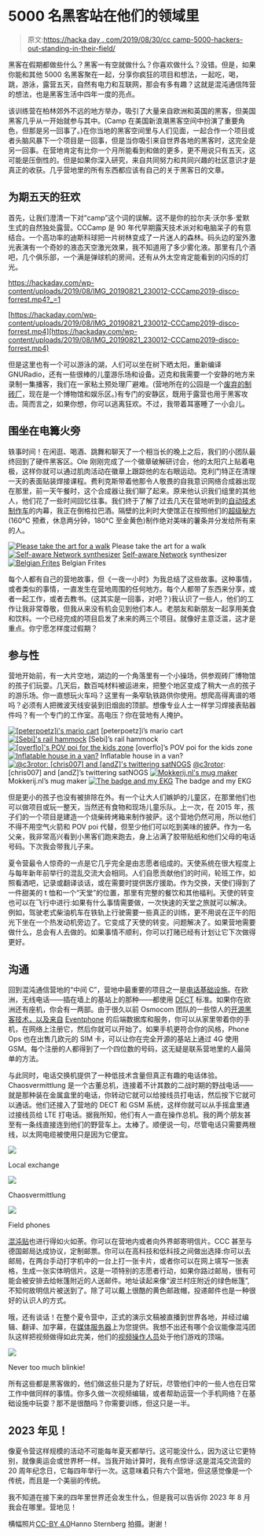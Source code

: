 # 5000 名黑客站在他们的领域里

> 原文:[https://hacka day . com/2019/08/30/cc camp-5000-hackers-out-standing-in-their-field/](https://hackaday.com/2019/08/30/cccamp-5000-hackers-out-standing-in-their-field/)

黑客在假期都做些什么？黑客一有空就做什么？你喜欢做什么？没错。但是，如果你能和其他 5000 名黑客聚在一起，分享你疯狂的项目和想法，一起吃，喝，跳，游泳，露营五天，自然有电力和互联网，那会有多有趣？这就是混沌通信阵营的想法，也是黑客生活中四年一度的亮点。

该训练营在柏林郊外不远的地方举办，吸引了大量来自欧洲和英国的黑客，但美国黑客几乎从一开始就参与其中。(Camp 在美国新浪潮黑客空间中扮演了重要角色，但那是另一回事了。)在你当地的黑客空间里与人们见面，一起合作一个项目或者头脑风暴下一个项目是一回事，但是当你吸引来自世界各地的黑客时，这完全是另一回事。在营地肯定有比你一个月所能看到和做的更多，更不用说只有五天，这可能是压倒性的。但是如果你深入研究，来自共同努力和共同兴趣的社区意识才是真正的收获。几乎营地里的所有东西都应该有自己的关于黑客日的文章。

## 为期五天的狂欢

首先，让我们澄清一下对“camp”这个词的误解。这不是你的拉尔夫·沃尔多·爱默生式的自然独处露营。CCCamp 是 90 年代早期露天技术派对和电脑呆子的有意结合。一个高功率的迪斯科球把一片树林变成了一片迷人的森林。码头边的室外激光表演有一个奇妙的液态天空激光效果，我不知道用了多少雾化液。那里有几个酒吧，几个俱乐部，一个满是弹球机的房间，还有从外太空肯定能看到的闪烁的灯光。

 <https://hackaday.com/wp-content/uploads/2019/08/IMG_20190821_230012-CCCamp2019-disco-forrest.mp4?_=1>

[https://hackaday.com/wp-content/uploads/2019/08/IMG_20190821_230012-CCCamp2019-disco-forrest.mp4](https://hackaday.com/wp-content/uploads/2019/08/IMG_20190821_230012-CCCamp2019-disco-forrest.mp4)

但是这里也有一个可以游泳的湖，人们可以坐在树下晒太阳，重新编译 GNURadio，还有一些很棒的儿童游乐场和设备。迈克和我需要一个安静的地方来录制一集播客，我们在一家粘土预处理厂避难。(营地所在的公园是一个[废弃的制砖厂](https://www.ziegeleipark.de/)，现在是一个博物馆和娱乐区。)有专门的安静区，既用于露营也用于黑客攻击。简而言之，如果你想，你可以逃离狂欢。不过，我带着耳塞睡了一小会儿。

## 围坐在电篝火旁

轶事时间！在闲逛、喝酒、跳舞和聊天了一个相当长的晚上之后，我们的小团队最终回到了硬件黑客区。Ole 刚刚完成了一个徽章破解研讨会，他的太阳穴上贴着电极，这样你就可以通过肌肉活动在徽章上跟踪他的左右眼运动。克利门特正在清理一天的表面贴装焊接课程。费利克斯带着他那令人敬畏的自我意识网络合成器出现在那里，前一天午餐时，这个合成器让我们聊了起来。原来他认识我们组里的其他人，他们花了一些时间回忆往事。我们终于了解了过去几天在营地听到的[自动技术制作车](http://www.jarkman.co.uk/catalog/robots/worldotechno.htm)的内幕，我正在倒格拉巴酒。隔壁的比利时大使馆正在按照他们的[超级秘方](https://github.com/Fri3dCamp/fri3s)(160°C 预煮，休息两分钟，180°C 至金黄色)制作绝对美味的薯条并分发给所有来的人。

 [![Please take the art for a walk](../Images/7ec66fda702ab4ac5dd7a171efac595d.png "worldotechno7")](https://hackaday.com/2019/08/30/cccamp-5000-hackers-out-standing-in-their-field/worldotechno7/) Please take the art for a walk [![Self-aware Network synthesizer](../Images/88dd2d7047a275f748b05de0fdbdfc5e.png "IMG_20190823_153329-CCCamp2019-BNC-synth")](https://hackaday.com/?attachment_id=373467) [Self-aware Network](https://github.com/feklee/San) synthesizer [![Belgian Frites](../Images/aa882f9473a2df000fec44322040a192.png "IMG_20190825_000630-CCCamp2019-fries")](https://hackaday.com/?attachment_id=373457) Belgian Frites

每个人都有自己的营地故事，但《一夜一小时》为我总结了这些故事。这种事情，或者类似的事情，一直发生在营地周围的任何地方。每个人都带了东西来分享，或者一起工作，或者去教书。(这其实是一回事，对吧？)我认识了一些人，他们的工作让我非常尊敬，但我从来没有机会见到他们本人。老朋友和新朋友一起享用美食和饮料。一个已经完成的项目启发了未来的两三个项目。就像好主意泛滥，这才是重点。你宁愿怎样度过假期？

## 参与性

营地开始前，有一大片空地，湖边的一个角落里有一个小操场，供参观砖厂博物馆的孩子们玩耍。几天后，数百吨材料被运进来，把整个地区变成了稍大一点的孩子的游乐场。你一直想玩火车吗？这里有一条窄轨铁路供你使用。想爬高得离谱的塔吗？必须有人把微波天线安装到旧烟囱的顶部。想像专业人士一样学习焊接表贴器件吗？有一个专门的工作室。高电压？你在营地有人掩护。

 [![[peterpoetz]i's mario cart](../Images/6b65488a2cb2ca794b64e826fa67ca7c.png "IMG_20190823_144447-CCCamp2019-mario-kart-railcar")](https://hackaday.com/?attachment_id=373468) [peterpoetz]i’s mario cart [![[Sebi]'s rail hammock](../Images/24ec3ae5db70cba3fdbfc18c54a445e2.png "IMG_20190824_132223-CCCamp2019-hammock-rail-car")](https://hackaday.com/?attachment_id=373462) [Sebi]’s rail hammock [![[overflo]'s POV poi for the kids zone](../Images/c4eee06b5ca4b2902145f28bf91317a0.png "IMG_20190821_190040-CCCamp2019-kids-area-poi")](https://hackaday.com/?attachment_id=373476) [overflo]’s POV poi for the kids zone [![Inflatable house in a van?](../Images/9d99f4826c777ff8d4360734e359a354.png "IMG_20190821_171731-CCCamp2019-inflatable-building-van")](https://hackaday.com/?attachment_id=373479) Inflatable house in a van? [![@c3rotor: [chris007] and [andZ]'s twittering satNOGS](../Images/2ff58d3cd19733317df8accd61402d23.png "IMG_20190825_021617-CCCamp2019-SATnogs")](https://hackaday.com/?attachment_id=373455) [@c3rotor](https://mobile.twitter.com/c3rotor): [chris007] and [andZ]’s twittering satNOGS [![Mokkerij.nl's mug maker](../Images/b7e2590e62843f38aa7703033fb92680.png "IMG_20190825_124436-CCCamp2019-mug-maker")](https://hackaday.com/?attachment_id=373454) Mokkerij.nl’s mug maker [![The badge and my EKG](../Images/3dccb9d75155b22db767a28104cfe7d5.png "DSCN0793")](https://hackaday.com/2019/08/30/cccamp-5000-hackers-out-standing-in-their-field/dscn0793/) The badge and my EKG

但是更小的孩子也没有被排除在外。有一个让大人们嫉妒的儿童区，在那里他们也可以做项目或玩一整天，当然还有食物和现场儿童乐队。上一次，在 2015 年，孩子们的一个项目是建造一个烧柴砖烤箱来制作披萨。这个营地仍然可用，所以他们不得不用空气火箭和 POV poi 代替，但至少他们可以吃到美味的披萨。作为一名父亲，我非常高兴看到小黑客们跑来跑去，身上沾满了胶带贴纸和他们父母的电话号码。下次我会带我儿子来。

夏令营最令人惊奇的一点是它几乎完全是由志愿者组成的。天使系统在很大程度上与每年新年前举行的混乱交流大会相同。人们自愿贡献他们的时间，轮班工作，如照看酒吧，记录或翻译谈话，或在需要时提供医疗援助。作为交换，天使们得到了一件甜美的 t 恤和一个“天堂”的位置，那里有完整的餐饮和其他福利。天使的转变也可以在飞行中进行:如果有什么事情需要做，一次快速的天堂之旅就可以解决。例如，驾驶老式柴油机车在铁轨上行驶需要一些真正的训练，更不用说在正午的阳光下坐在一个热发动机旁边了。它变成了天使的转变。问题解决了。如果营地需要做什么，总会有人去做的。如果事情不顺利，你可以打赌已经有计划让它下次做得更好。

## 沟通

回到混沌通信营地的“中间 C”，营地中最重要的项目之一是[电话基础设施](https://events.ccc.de/camp/2019/wiki/Static:POC)。在欧洲，无线电话——插在墙上的基站上的那种——都使用 [DECT](https://en.wikipedia.org/wiki/Digital_Enhanced_Cordless_Telecommunications) 标准。如果你在欧洲还有座机，你会有一两部。由于很久以前 Osmocom 团队的一些惊人的[开源黑客技术，以及来自](http://dect.osmocom.org/) [Eventphone](https://eventphone.de/blog/) 的后端数据库和服务，你可以从家里带着你的手机，在网络上注册它，然后你就可以开始了。如果手机更符合你的风格，Phone Ops 也在出售几欧元的 SIM 卡，可以让你在完全开源的基站上通过 4G 使用 GSM。每个注册的人都得到了一个四位数的号码，这无疑是联系营地里的人最简单的方法。

与此同时，电话交换机提供了一种低技术含量但真正有趣的电话体验。Chaosvermittlung 是一个古董总机，连接着不计其数的二战时期的野战电话——就是那种装在金属盒里的电话，你转动它就可以给接线员打电话，然后按下它就可以通话。他们还接入了营地的 DECT 和 GSM 系统，这样你就可以从手摇盒里通过接线员给 LTE 打电话。据我所知，他们有人一直在操作总机。我的两个朋友甚至有一条线直接连到他们的野营车上。太棒了。顺便说一句，尽管电话只需要两根线，以太网电缆被使用只是因为它便宜。

[![](../Images/1c954677db2251b356376b4594a75a01.png)](https://hackaday.com/?attachment_id=373458)

Local exchange

[![](../Images/3760f0121964f5dfeb3284f66c439779.png)](https://hackaday.com/?attachment_id=373478)

Chaosvermittlung

[![](../Images/92a691e1b901e618cb70a806ccd48516.png)](https://hackaday.com/?attachment_id=373477)

Field phones

[混沌贴](https://c3post.de/)也进行得如火如荼。你可以在营地内或者向外界邮寄明信片。CCC 甚至与德国邮局达成协议，定制邮票。你可以在高科技和低科技之间做出选择:你可以去邮局，在两台手动打字机中的一台上打一张卡片，或者你可以在网上填写一张表格，生成一张实体明信片。这是一项特别的志愿者行动，如果你路过邮局，很有可能会被安排去给帐篷附近的人送邮件。地址读起来像“波兰村庄附近的绿色帐篷”,不知何故明信片被送到了。除了可以戴上很酷的黄色邮政帽，投递邮件也是一种很好的认识人的方式。

哦，还有谈话！在整个夏令营中，正式的演示文稿被直播到世界各地，并经过编辑、翻译、加字幕，在[媒体服务器](https://media.ccc.de/c/camp2019)上为您提供。我想不出还有哪个会议能像混沌团队这样把视频做得如此完美，他们的[视频操作人员](https://c3voc.de/)处于他们游戏的顶端。

[![](../Images/84f87d8f3f12f08009cf4048c03b8230.png)](https://hackaday.com/wp-content/uploads/2019/08/IMG_20190824_002626-CCCamp2019-Elliot-Williams-fairy-dust-1.jpg)

Never too much blinkie!

所有这些都是黑客做的，他们做这些只是为了好玩，尽管他们中的一些人也在日常工作中做同样的事情。你多久做一次视频编辑，或者帮助运营一个手机网络？在基础设施中玩耍？那不是很酷吗？你需要训练，但这只是一半。

## 2023 年见！

像夏令营这样规模的活动不可能每年夏天都举行。这可能没什么，因为这让它更特别，就像奥运会或世界杯一样。当我开始计算时，我有点惊讶:这是混沌交流营的 20 周年纪念日，它每四年举行一次。这意味着只有六个营地，但这感觉像是一个传统，而且是一个美丽的传统。

我不知道在接下来的四年里世界还会发生什么，但是我可以告诉你 2023 年 8 月我会在哪里。营地见！

横幅照片[CC-BY 4.0](https://creativecommons.org/licenses/by/4.0/)Hanno Sternberg 拍摄。谢谢！